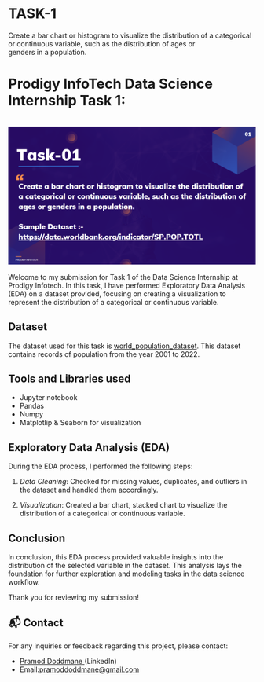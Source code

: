 # TASK-1
Create a bar chart or histogram to visualize the distribution of a categorical or continuous variable, such as the distribution of ages or genders in a population.
# Prodigy InfoTech Data Science Internship Task 1:
<br>
<img src="TASK-01.png"   >

Welcome to my submission for Task 1 of the Data Science Internship at Prodigy Infotech. In this task, I have performed Exploratory Data Analysis (EDA) on a dataset provided, focusing on creating a visualization to represent the distribution of a categorical or continuous variable.

## Dataset

The dataset used for this task is <a href="worldpopulationdata.csv">world_population_dataset</a>. This dataset contains records of population from the year 2001 to 2022. 

## Tools and Libraries used
- Jupyter notebook
- Pandas
- Numpy
- Matplotlip & Seaborn for visualization



## Exploratory Data Analysis (EDA)

During the EDA process, I performed the following steps:

1. *Data Cleaning*: Checked for missing values, duplicates, and outliers in the dataset and handled them accordingly.

2. *Visualization*: Created a bar chart, stacked chart to visualize the distribution of a categorical or continuous variable. 



## Conclusion

In conclusion, this EDA process provided valuable insights into the distribution of the selected variable in the dataset. This analysis lays the foundation for further exploration and modeling tasks in the data science workflow.

Thank you for reviewing my submission!

## 📬 Contact

For any inquiries or feedback regarding this project, please contact:

- <a>[Pramod Doddmane ](www.linkedin.com/in/pramoddr)(LinkedIn)</a>
- Email:pramoddoddmane@gmail.com 
